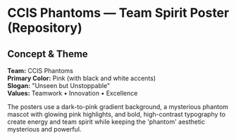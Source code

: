 # CCIS Phantoms — Team Spirit Poster (Repository)

## Concept & Theme
**Team:** CCIS Phantoms  
**Primary Color:** Pink (with black and white accents)  
**Slogan:** "Unseen but Unstoppable"  
**Values:** Teamwork • Innovation • Excellence

The posters use a dark-to-pink gradient background, a mysterious phantom mascot with glowing pink highlights, and bold, high-contrast typography to create energy and team spirit while keeping the 'phantom' aesthetic mysterious and powerful.
  
